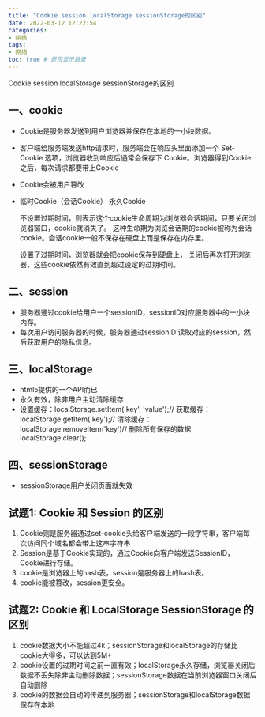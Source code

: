 ```yaml
---
title: "Cookie session localStorage sessionStorage的区别"
date: 2022-03-12 12:22:54
categories:
- 网络
tags:
- 网络
toc: true # 是否显示目录
---
```

Cookie session localStorage sessionStorage的区别
<!-- more -->

## 一、cookie

* Cookie是服务器发送到用户浏览器并保存在本地的一小块数据。
* 客户端给服务端发送http请求时，服务端会在响应头里面添加一个 Set-Cookie 选项，浏览器收到响应后通常会保存下 Cookie。浏览器得到Cookie之后，每次请求都要带上Cookie
* Cookie会被用户篡改
* 临时Cookie（会话Cookie） 永久Cookie

  不设置过期时间，则表示这个cookie生命周期为浏览器会话期间，只要关闭浏览器窗口，cookie就消失了。
  这种生命期为浏览会话期的cookie被称为会话cookie。会话cookie一般不保存在硬盘上而是保存在内存里。

  设置了过期时间，浏览器就会把cookie保存到硬盘上，
  关闭后再次打开浏览器，这些cookie依然有效直到超过设定的过期时间。

## 二、session
  * 服务器通过cookie给用户一个sessionID，sessionID对应服务器中的一小块内存。
  * 每次用户访问服务器的时候，服务器通过sessionID 读取对应的session，然后获取用户的隐私信息。

## 三、localStorage
  * html5提供的一个API而已
  * 永久有效，除非用户主动清除缓存
  * 设置缓存：localStorage.setItem('key', 'value');// 获取缓存：localStorage.getItem('key');// 清除缓存：localStorage.removeItem('key')// 删除所有保存的数据localStorage.clear();

## 四、sessionStorage
  * sessionStorage用户关闭页面就失效

## 试题1: Cookie 和 Session 的区别
  1. Cookie则是服务器通过set-cookie头给客户端发送的一段字符串，客户端每次访问同个域名都会带上这串字符串
  2. Session是基于Cookie实现的，通过Cookie向客户端发送SessionID，Cookie进行存储。
  3. cookie是浏览器上的hash表，session是服务器上的hash表。
  4. cookie能被篡改，session更安全。

## 试题2: Cookie 和 LocalStorage SessionStorage 的区别
  1. cookie数据大小不能超过4k；sessionStorage和localStorage的存储比cookie大得多，可以达到5M+
  2. cookie设置的过期时间之前一直有效；localStorage永久存储，浏览器关闭后数据不丢失除非主动删除数据；sessionStorage数据在当前浏览器窗口关闭后自动删除
  3. cookie的数据会自动的传递到服务器；sessionStorage和localStorage数据保存在本地